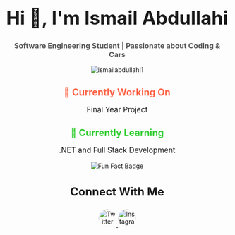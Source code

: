 <!-- Centered and Stylish Banner Image -->


<!-- Main Introduction -->
<h1 align="center" style="font-size: 3em; font-weight: bold;">Hi 👋, I'm Ismail Abdullahi</h1>
<h3 align="center" style="color: #555;">Software Engineering Student | Passionate about Coding & Cars</h3>

<!-- Animated 3D Coding Image -->


<!-- Fun Profile Stats -->
<p align="center">
  <img src="https://komarev.com/ghpvc/?username=ismailabdullahi1&label=PROFILE+VIEWS&color=ff69b4&style=plastic" alt="ismailabdullahi1" />
</p>

<!-- About Me Section with 3D Button Styles -->
<h2 align="center" style="color: #ff6347; font-weight: bold;">🔭 Currently Working On</h2>
<p align="center" style="font-size: 1.2em;">
  Final Year Project
</p>

<h2 align="center" style="color: #32cd32; font-weight: bold;">🌱 Currently Learning</h2>
<p align="center" style="font-size: 1.2em;">
  .NET and Full Stack Development
</p>



<!-- Fun Fact Section with 3D Badge -->
<p align="center">
  <img src="https://img.shields.io/badge/Fun%20Fact-BMW%20M5%20Lover-blueviolet?style=for-the-badge&logo=car" alt="Fun Fact Badge" />
</p>

<!-- Social Links with 3D Hover Effect -->
<h3 align="center" style="font-size: 1.8em;">Connect With Me</h3>
<p align="center">
  <a href="https://twitter.com/ismailawmohamed" target="_blank">
    <img src="https://raw.githubusercontent.com/rahuldkjain/github-profile-readme-generator/master/src/images/icons/Social/twitter.svg" alt="Twitter" width="40" height="40" style="border-radius: 50%; transition: transform 0.3s;" onmouseover="this.style.transform='scale(1.1)'" onmouseout="this.style.transform='scale(1)'"/>
  </a>
  <a href="https://instagram.com/ismailawmohamed1" target="_blank">
    <img src="https://raw.githubusercontent.com/rahuldkjain/github-profile-readme-generator/master/src/images/icons/Social/instagram.svg" alt="Instagram" width="40" height="40" style="border-radius: 50%; transition: transform 0.3s;" onmouseover="this.style.transform='scale(1.1)'" onmouseout="this.style.transform='scale(1)'"/>
  </a>
</p>



